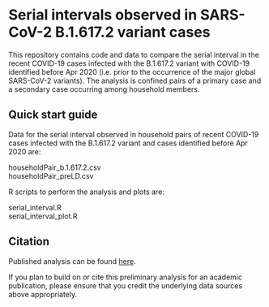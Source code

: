 # Serial intervals observed in SARS-CoV-2 B.1.617.2 variant cases

This repository contains code and data to compare the serial interval in the recent COVID-19 cases infected with the B.1.617.2 variant with COVID-19 identified before Apr 2020 (i.e. prior to the occurrence of the major global SARS-CoV-2 variants). The analysis is confined pairs of a primary case and a secondary case occurring among household members.

## Quick start guide
Data for the serial interval observed in household pairs of recent COVID-19 cases infected with the B.1.617.2 variant and cases identified before Apr 2020 are:

householdPair_b.1.617.2.csv<br/>
householdPair_preLD.csv

R scripts to perform the analysis and plots are:

serial_interval.R<br/>
serial_interval_plot.R

## Citation
Published analysis can be found [here](https://www.thelancet.com/journals/lancet/article/PIIS0140-6736(21)01697-4/fulltext).

If you plan to build on or cite this preliminary analysis for an academic publication, please ensure that you credit the underlying data sources above appropriately.
